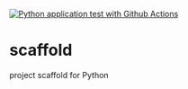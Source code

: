 [![Python application test with Github Actions](https://github.com/lilianagamezm/scaffold/actions/workflows/main.yml/badge.svg)](https://github.com/lilianagamezm/scaffold/actions/workflows/main.yml)

# scaffold
project scaffold for Python
